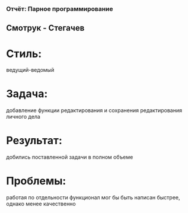 ### Отчёт: Парное программирование
## Смотрук - Стегачев
# Стиль:
ведущий-ведомый

# Задача:
добавление функции редактирования и сохранения редактирования личного дела

# Результат:
добились поставленной задачи в полном объеме

# Проблемы:
работая по отдельности функционал мог бы быть написан быстрее, однако менее качественно
